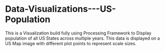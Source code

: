 # Data-Visualizations---US-Population
This is a Visualization build fully using Processing Framework to Display population of all US States across multiple years. This data is displayed on a US Map image with different plot points to represent scale sizes.
